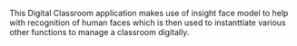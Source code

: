 This Digital Classroom application makes use of insight face model to help with recognition of human faces which is then used to instanttiate various other functions to manage a classroom digitally.
